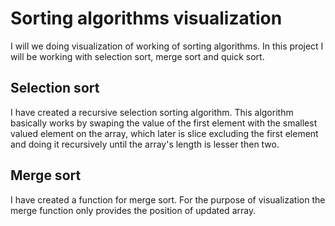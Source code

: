 # Sorting algorithms visualization

I will we doing visualization of working of sorting algorithms. In this project I will be working with selection sort, merge sort and quick sort.

## Selection sort

I have created a recursive selection sorting algorithm. This algorithm basically works by swaping the value of the first element with the smallest valued element on the array, which later is slice excluding the first element and doing it recursively until the array's length is lesser then two.

## Merge sort

I have created a function for merge sort. For the purpose of visualization the merge function only provides the position of updated array.
